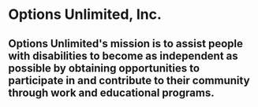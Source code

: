# Options Unlimited, Inc.

## Options Unlimited's mission is to assist people with disabilities to become as independent as possible by obtaining opportunities to participate in and contribute to their community through work and educational programs. 
